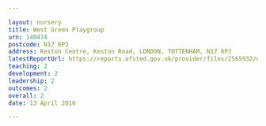 ```yaml
---

layout: nursery
title: West Green Playgroup
urn: 140474
postcode: N17 6PJ
address: Keston Centre, Keston Road, LONDON, TOTTENHAM, N17 6PJ
latestReportUrl: https://reports.ofsted.gov.uk/provider/files/2565932/urn/140474.pdf
teaching: 2
development: 2
leadership: 2
outcomes: 2
overall: 2
date: 13 April 2016

---
```

